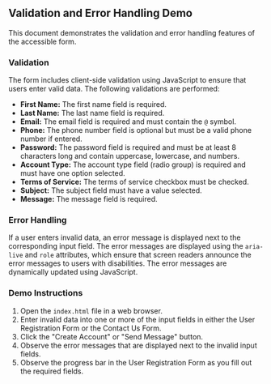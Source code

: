 ## Validation and Error Handling Demo

This document demonstrates the validation and error handling features of the accessible form.

### Validation

The form includes client-side validation using JavaScript to ensure that users enter valid data. The following validations are performed:

*   **First Name:** The first name field is required.
*   **Last Name:** The last name field is required.
*   **Email:** The email field is required and must contain the `@` symbol.
*   **Phone:** The phone number field is optional but must be a valid phone number if entered.
*   **Password:** The password field is required and must be at least 8 characters long and contain uppercase, lowercase, and numbers.
*   **Account Type:** The account type field (radio group) is required and must have one option selected.
*   **Terms of Service:** The terms of service checkbox must be checked.
*   **Subject:** The subject field must have a value selected.
*   **Message:** The message field is required.

### Error Handling

If a user enters invalid data, an error message is displayed next to the corresponding input field. The error messages are displayed using the `aria-live` and `role` attributes, which ensure that screen readers announce the error messages to users with disabilities. The error messages are dynamically updated using JavaScript.

### Demo Instructions

1.  Open the `index.html` file in a web browser.
2.  Enter invalid data into one or more of the input fields in either the User Registration Form or the Contact Us Form.
3.  Click the "Create Account" or "Send Message" button.
4.  Observe the error messages that are displayed next to the invalid input fields.
5.  Observe the progress bar in the User Registration Form as you fill out the required fields.